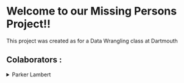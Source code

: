 # Welcome to our Missing Persons Project!!
This project was created as for a Data Wrangling class at Dartmouth
## Colaborators :
<details>
           <summary>Parker Lambert</summary>
           <p>Content 1 Content 1 Content 1 Content 1 Content 1</p>
           <summary>Riya Mehta</summary>
           <p>Content 1 Content 1 Content 1 Content 1 Content 1</p>
           <summary>Sai P Lakkireddy</summary>
           <p>Content 1 Content 1 Content 1 Content 1 Content 1</p>
</details>
